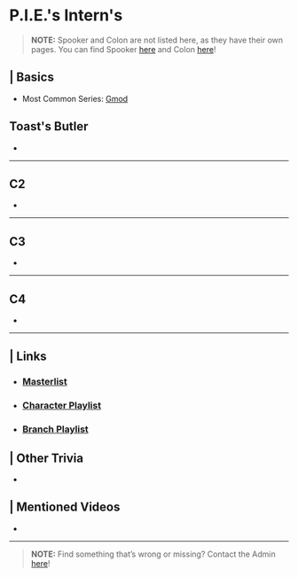 # P.I.E.'s Intern's

> **NOTE:** Spooker and Colon are not listed here, as they have their own pages. You can find Spooker [here](5.Characters/Fred_Spooker_Soup.html) and Colon [here](5.Characters/Chris_Colon_Ghostie.html)! 

## | Basics
- Most Common Series: [Gmod](6.Series/Gmod.html)


## Toast's Butler
- 
----
## C2
- 
----

## C3
- 
----
## C4
- 
 
----

## | Links  
- ### [Masterlist]()  
- ### [Character Playlist]()  
- ### [Branch Playlist]()  


## | Other Trivia  
-   

## | Mentioned Videos
- []()

----

> **NOTE:** Find something that’s wrong or missing? Contact the Admin [here](chapter_2.html)!